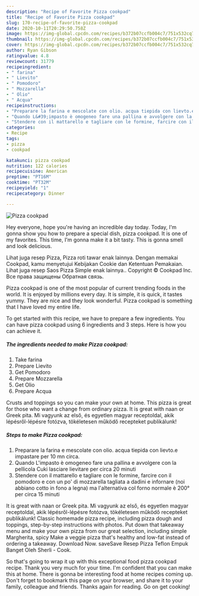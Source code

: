 ```yaml
---
description: "Recipe of Favorite Pizza cookpad"
title: "Recipe of Favorite Pizza cookpad"
slug: 170-recipe-of-favorite-pizza-cookpad
date: 2020-10-11T20:29:50.758Z
image: https://img-global.cpcdn.com/recipes/b372b07ccfb004c7/751x532cq70/pizza-cookpad-recipe-main-photo.jpg
thumbnail: https://img-global.cpcdn.com/recipes/b372b07ccfb004c7/751x532cq70/pizza-cookpad-recipe-main-photo.jpg
cover: https://img-global.cpcdn.com/recipes/b372b07ccfb004c7/751x532cq70/pizza-cookpad-recipe-main-photo.jpg
author: Ryan Gibson
ratingvalue: 4.8
reviewcount: 31779
recipeingredient:
- " farina"
- " Lievito"
- " Pomodoro"
- " Mozzarella"
- " Olio"
- " Acqua"
recipeinstructions:
- "Preparare la farina e mescolate con olio. acqua tiepida con lievto.e impastare per 10 mn circa."
- "Quando L&#39;impasto è omogeneo fare una pallina e avvolgere con la pellicola Cuki lasciare lievitare per circa 20 minuti"
- "Stendere con il mattarello e tagliare con le formine, farcire con il pomodoro e con un po&#39; di mozzarella tagliata a dadini e infornare (noi abbiano cotto in fono a legna) ma l&#39;alternativa col forno normale è 200° per circa 15 minuti"
categories:
- Recipe
tags:
- pizza
- cookpad

katakunci: pizza cookpad 
nutrition: 122 calories
recipecuisine: American
preptime: "PT16M"
cooktime: "PT32M"
recipeyield: "1"
recipecategory: Dinner

---
```



![Pizza cookpad](https://img-global.cpcdn.com/recipes/b372b07ccfb004c7/751x532cq70/pizza-cookpad-recipe-main-photo.jpg)

Hey everyone, hope you're having an incredible day today. Today, I'm gonna show you how to prepare a special dish, pizza cookpad. It is one of my favorites. This time, I'm gonna make it a bit tasty. This is gonna smell and look delicious.

Lihat juga resep Pizza, Pizza roti tawar enak lainnya. Dengan memakai Cookpad, kamu menyetujui Kebijakan Cookie dan Ketentuan Pemakaian. Lihat juga resep Saos Pizza Simple enak lainnya.. Copyright © Cookpad Inc. Все права защищены Обратная связь.

Pizza cookpad is one of the most popular of current trending foods in the world. It is enjoyed by millions every day. It is simple, it is quick, it tastes yummy. They are nice and they look wonderful. Pizza cookpad is something that I have loved my entire life.


To get started with this recipe, we have to prepare a few ingredients. You can have pizza cookpad using 6 ingredients and 3 steps. Here is how you can achieve it.

<!--inarticleads1-->

##### The ingredients needed to make Pizza cookpad:

1. Take  farina
1. Prepare  Lievito
1. Get  Pomodoro
1. Prepare  Mozzarella
1. Get  Olio
1. Prepare  Acqua


Crusts and toppings so you can make your own at home. This pizza is great for those who want a change from ordinary pizza. It is great with naan or Greek pita. Mi vagyunk az első, és egyetlen magyar receptoldal, akik lépésről-lépésre fotózva, tökéletesen működő recepteket publikálunk! 

<!--inarticleads2-->

##### Steps to make Pizza cookpad:

1. Preparare la farina e mescolate con olio. acqua tiepida con lievto.e impastare per 10 mn circa.
1. Quando L&#39;impasto è omogeneo fare una pallina e avvolgere con la pellicola Cuki lasciare lievitare per circa 20 minuti
1. Stendere con il mattarello e tagliare con le formine, farcire con il pomodoro e con un po&#39; di mozzarella tagliata a dadini e infornare (noi abbiano cotto in fono a legna) ma l&#39;alternativa col forno normale è 200° per circa 15 minuti


It is great with naan or Greek pita. Mi vagyunk az első, és egyetlen magyar receptoldal, akik lépésről-lépésre fotózva, tökéletesen működő recepteket publikálunk! Classic homemade pizza recipe, including pizza dough and toppings, step-by-step instructions with photos. Put down that takeaway menu and make your own pizza from our great selection, including simple Margherita, spicy Make a veggie pizza that&#39;s healthy and low-fat instead of ordering a takeaway. Download Now. saveSave Resep Pizza Teflon Empuk Banget Oleh Sherli - Cook. 

So that's going to wrap it up with this exceptional food pizza cookpad recipe. Thank you very much for your time. I'm confident that you can make this at home. There is gonna be interesting food at home recipes coming up. Don't forget to bookmark this page on your browser, and share it to your family, colleague and friends. Thanks again for reading. Go on get cooking!
